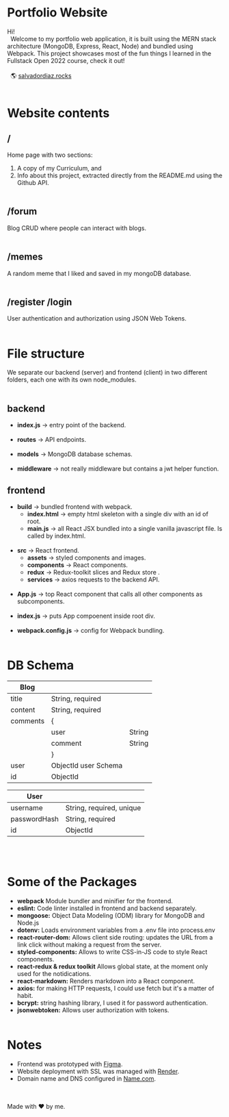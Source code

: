# Portfolio Website
Hi!
\
&nbsp;
Welcome to my portfolio web application, it is built using the MERN stack architecture (MongoDB, Express, React, Node) and bundled using Webpack.
This project showcases most of the fun things I learned in the Fullstack Open 2022 course, check it out!
\
&nbsp;
\
&nbsp;
🌎 [salvadordiaz.rocks](https://salvadordiaz.rocks/)
\
&nbsp;
# Website contents

## /
Home page with two sections: 
1. A copy of my Curriculum, and 
2. Info about this project, extracted directly from the README.md using the Github API.
\
&nbsp;

## /forum
Blog CRUD where people can interact with blogs.
\
&nbsp;

## /memes
A random meme that I liked and saved in my mongoDB database.
\
&nbsp;

## /register /login

User authentication and authorization using JSON Web Tokens.
\
&nbsp;

# File structure
We separate our backend (server) and frontend (client) in two different folders, each one with its own node_modules.
\
&nbsp;

## backend
- **index.js** -> entry point of the backend.
\
&nbsp;
- **routes** -> API endpoints.
\
&nbsp;
- **models** -> MongoDB database schemas.
\
&nbsp;
- **middleware** -> not really middleware but contains a jwt helper function.

## frontend
- **build** -> bundled frontend with webpack.
  - **index.html** -> empty html skeleton with a single div with an id of root.
  - **main.js** -> all React JSX bundled into a single vanilla javascript file. Is called by index.html.
\
&nbsp;
- **src** -> React frontend.
  - **assets** -> styled components and images.
  - **components** -> React components.
  - **redux** -> Redux-toolkit slices and Redux store .
  - **services** -> axios requests to the backend API.
\
&nbsp;
- **App.js** -> top React component that calls all other components as subcomponents.
\
&nbsp;
- **index.js** -> puts App compoenent inside root div.
\
&nbsp;
- **webpack.config.js** -> config for Webpack bundling.
\
&nbsp;

# DB Schema

| Blog      |                           |            |
|-----------|---------------------------|------------|
| title     |  String, required         |            |
| content   |  String, required         |            |
| comments  |  {                        |            |
|           |     user                  | String     |
|           |     comment               | String     |
|           |  }                        |            |
| user      |  ObjectId user Schema     |            |
| id        |  ObjectId                 |            |
  
  
| User         |                           |
|--------------|---------------------------|
| username     |  String, required, unique |
| passwordHash |  String, required         |
| id           |  ObjectId                 |

\
&nbsp;

# Some of the Packages

- **webpack** Module bundler and minifier for the frontend.
- **eslint:** Code linter installed in frontend and backend separately.
- **mongoose:** Object Data Modeling (ODM) library for MongoDB and Node.js
- **dotenv:** Loads environment variables from a .env file into process.env
- **react-router-dom:** Allows client side routing: updates the URL from a link click without making a request from the server.
- **styled-components:** Allows to write CSS-in-JS code to style React components.
- **react-redux & redux toolkit** Allows global state, at the moment only used for the notidications.
- **react-markdown:** Renders markdown into a React component.
- **axios:** for making HTTP requests, I could use fetch but it's a matter of habit.
- **bcrypt:** string hashing library, I used it for password authentication.
- **jsonwebtoken:** Allows user authorization with tokens.
\
&nbsp;

# Notes
- Frontend was prototyped with [Figma](https://www.figma.com/file/SsXrI0iPo1bbsZCgQWHHqr/salvador-diaz.io?node-id=3%3A3&t=58m37SeeebSK8zcw-1).
- Website deployment with SSL was managed with [Render](https://render.com/).
- Domain name and DNS configured in [Name.com](https://www.name.com/).
\
&nbsp;
\
&nbsp;

Made with ❤ by me.